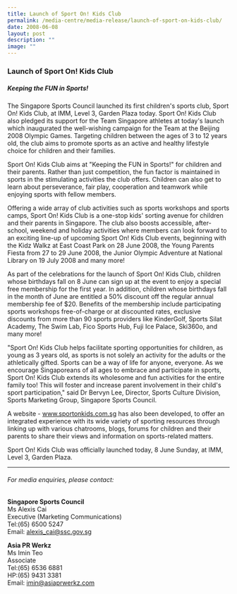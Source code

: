 ```yaml
---
title: Launch of Sport On! Kids Club
permalink: /media-centre/media-release/launch-of-sport-on-kids-club/
date: 2008-06-08
layout: post
description: ""
image: ""
---
```

### **Launch of Sport On! Kids Club**

##### **Keeping the FUN in Sports!**

The Singapore Sports Council launched its first children's sports club, Sport On! Kids Club, at IMM, Level 3, Garden Plaza today. Sport On! Kids Club also pledged its support for the Team Singapore athletes at today's launch which inaugurated the well-wishing campaign for the Team at the Beijing 2008 Olympic Games. Targeting children between the ages of 3 to 12 years old, the club aims to promote sports as an active and healthy lifestyle choice for children and their families.

Sport On! Kids Club aims at "Keeping the FUN in Sports!" for children and their parents. Rather than just competition, the fun factor is maintained in sports in the stimulating activities the club offers. Children can also get to learn about perseverance, fair play, cooperation and teamwork while enjoying sports with fellow members.

Offering a wide array of club activities such as sports workshops and sports camps, Sport On! Kids Club is a one-stop kids' sorting avenue for children and their parents in Singapore. The club also boosts accessible, after-school, weekend and holiday activities where members can look forward to an exciting line-up of upcoming Sport On! Kids Club events, beginning with the Kidz Walkz at East Coast Park on 28 June 2008, the Young Parents Fiesta from 27 to 29 June 2008, the Junior Olympic Adventure at National Library on 19 July 2008 and many more!

As part of the celebrations for the launch of Sport On! Kids Club, children whose birthdays fall on 8 June can sign up at the event to enjoy a special free membership for the first year. In addition, children whose birthdays fall in the month of June are entitled a 50% discount off the regular annual membership fee of $20. Benefits of the membership include participating sports workshops free-of-charge or at discounted rates, exclusive discounts from more than 90 sports providers like KinderGolf, Sports Silat Academy, The Swim Lab, Fico Sports Hub, Fuji Ice Palace, Ski360o, and many more!

"Sport On! Kids Club helps facilitate sporting opportunities for children, as young as 3 years old, as sports is not solely an activity for the adults or the athletically gifted. Sports can be a way of life for anyone, everyone. As we encourage Singaporeans of all ages to embrace and participate in sports, Sport On! Kids Club extends its wholesome and fun activities for the entire family too! This will foster and increase parent involvement in their child's sport participation," said Dr Bervyn Lee, Director, Sports Culture Division, Sports Marketing Group, Singapore Sports Council.

A website - www.sportonkids.com.sg has also been developed, to offer an integrated experience with its wide variety of sporting resources through linking up with various chatrooms, blogs, forums for children and their parents to share their views and information on sports-related matters.

Sport On! Kids Club was officially launched today, 8 June Sunday, at IMM, Level 3, Garden Plaza.

---

###### For media enquiries, please contact:

**Singapore Sports Council**
<br>
Ms Alexis Cai
<br>
Executive (Marketing Communications)
<br>
Tel:(65) 6500 5247
<br>
Email: [alexis_cai@ssc.gov.sg](mailto:alexis_cai@ssc.gov.sg)

**Asia PR Werkz**
<br>
Ms Imin Teo
<br>
Associate
<br>
Tel:(65) 6536 6881
<br>
HP:(65) 9431 3381
<br>
Email: [imin@asiaprwerkz.com](mailto:imin@asiaprwerkz.com)